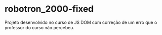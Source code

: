# robotron_2000-fixed
Projeto desenvolvido no curso de JS DOM com correção de um erro que o professor do curso não percebeu. 
